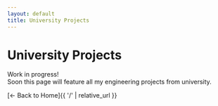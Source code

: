```yaml
---
layout: default
title: University Projects
---
```


# University Projects

Work in progress!  
Soon this page will feature all my engineering projects from university.

[← Back to Home]{{ '/' | relative_url }}

